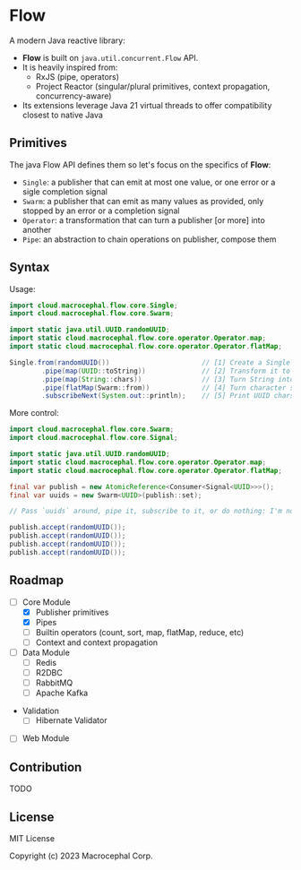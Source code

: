 # Flow

A modern Java reactive library:

+ **Flow** is built on `java.util.concurrent.Flow` API.
+ It is heavily inspired from:
  + RxJS (pipe, operators)
  + Project Reactor (singular/plural primitives, context propagation, concurrency-aware)
+ Its extensions leverage Java 21 virtual threads to offer compatibility closest to native Java

## Primitives

The java Flow API defines them so let's focus on the specifics of **Flow**:

+ `Single`: a publisher that can emit at most one value, or one error or a sigle completion signal
+ `Swarm`: a publisher that can emit as many values as provided, only stopped by an error or a completion signal
+ `Operator`: a transformation that can turn a publisher [or more] into another
+ `Pipe`: an abstraction to chain operations on publisher, compose them

## Syntax

Usage:
```java
import cloud.macrocephal.flow.core.Single;
import cloud.macrocephal.flow.core.Swarm;

import static java.util.UUID.randomUUID;
import static cloud.macrocephal.flow.core.operator.Operator.map;
import static cloud.macrocephal.flow.core.operator.Operator.flatMap;

Single.from(randomUUID())                       // [1] Create a Single of UUID
        .pipe(map(UUID::toString))              // [2] Transform it to a String
        .pipe(map(String::chars))               // [3] Turn String into Stream of characters
        .pipe(flatMap(Swarm::from))             // [4] Turn character stream into Swarm of characters 
        .subscribeNext(System.out::println);    // [5] Print UUID chars one at the time
```

More control:
```java
import cloud.macrocephal.flow.core.Swarm;
import cloud.macrocephal.flow.core.Signal;

import static java.util.UUID.randomUUID;
import static cloud.macrocephal.flow.core.operator.Operator.map;
import static cloud.macrocephal.flow.core.operator.Operator.flatMap;

final var publish = new AtomicReference<Consumer<Signal<UUID>>>();
final var uuids = new Swarm<UUID>(publish::set);

// Pass `uuids` around, pipe it, subscribe to it, or do nothing: I'm not your mamma

publish.accept(randomUUID());
publish.accept(randomUUID());
publish.accept(randomUUID());
publish.accept(randomUUID());
```

## Roadmap

+ [ ] Core Module
  + [x] Publisher primitives
  + [x] Pipes
  + [ ] Builtin operators (count, sort, map, flatMap, reduce, etc)
  + [ ] Context and context propagation
+ [ ] Data Module
  + [ ] Redis
  + [ ] R2DBC
  + [ ] RabbitMQ
  + [ ] Apache Kafka
+ Validation
  + [ ] Hibernate Validator
+ [ ] Web Module

## Contribution

TODO

## License

MIT License

Copyright (c) 2023 Macrocephal Corp.
